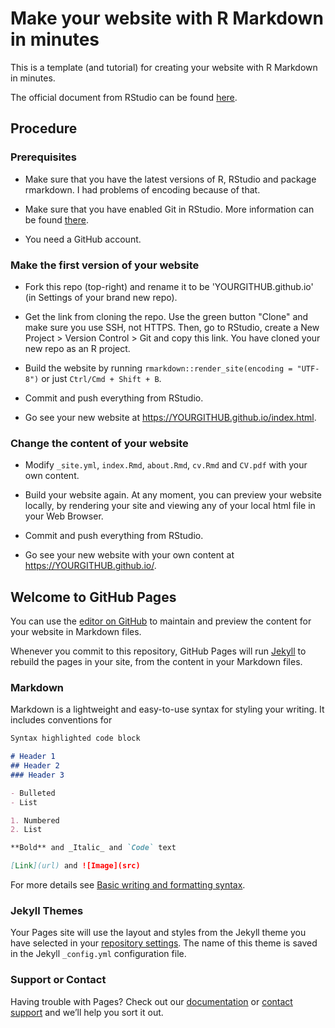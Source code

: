 
# Make your website with R Markdown in minutes

This is a template (and tutorial) for creating your website with R Markdown in minutes.

The official document from RStudio can be found [here](http://rmarkdown.rstudio.com/rmarkdown_websites.html).

## Procedure

### Prerequisites

- Make sure that you have the latest versions of R, RStudio and package rmarkdown. I had problems of encoding because of that. 

- Make sure that you have enabled Git in RStudio. More information can be found [there](https://privefl.github.io/advr38book/good-practices.html#git).

- You need a GitHub account.

### Make the first version of your website

- Fork this repo (top-right) and rename it to be 'YOURGITHUB.github.io' (in Settings of your brand new repo).

- Get the link from cloning the repo. Use the green button "Clone" and make sure you use SSH, not HTTPS. Then, go to RStudio, create a New Project > Version Control > Git and copy this link. You have cloned your new repo as an R project.

- Build the website by running `rmarkdown::render_site(encoding = "UTF-8")` or just `Ctrl/Cmd + Shift + B`.

- Commit and push everything from RStudio.

- Go see your new website at https://YOURGITHUB.github.io/index.html.

### Change the content of your website

- Modify `_site.yml`, `index.Rmd`, `about.Rmd`, `cv.Rmd` and `CV.pdf` with your own content. 
- Build your website again. At any moment, you can preview your website locally, by rendering your site and viewing any of your local html file in your Web Browser. 

- Commit and push everything from RStudio.

- Go see your new website with your own content at https://YOURGITHUB.github.io/.


## Welcome to GitHub Pages

You can use the [editor on GitHub](https://github.com/reinpmomz/reinpmomz.github.io/edit/main/README.md) to maintain and preview the content for your website in Markdown files.

Whenever you commit to this repository, GitHub Pages will run [Jekyll](https://jekyllrb.com/) to rebuild the pages in your site, from the content in your Markdown files.

### Markdown

Markdown is a lightweight and easy-to-use syntax for styling your writing. It includes conventions for

```markdown
Syntax highlighted code block

# Header 1
## Header 2
### Header 3

- Bulleted
- List

1. Numbered
2. List

**Bold** and _Italic_ and `Code` text

[Link](url) and ![Image](src)
```

For more details see [Basic writing and formatting syntax](https://docs.github.com/en/github/writing-on-github/getting-started-with-writing-and-formatting-on-github/basic-writing-and-formatting-syntax).

### Jekyll Themes

Your Pages site will use the layout and styles from the Jekyll theme you have selected in your [repository settings](https://github.com/reinpmomz/reinpmomz.github.io/settings/pages). The name of this theme is saved in the Jekyll `_config.yml` configuration file.

### Support or Contact

Having trouble with Pages? Check out our [documentation](https://docs.github.com/categories/github-pages-basics/) or [contact support](https://support.github.com/contact) and we’ll help you sort it out.

